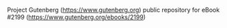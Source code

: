 Project Gutenberg (https://www.gutenberg.org) public repository for eBook #2199 (https://www.gutenberg.org/ebooks/2199)
